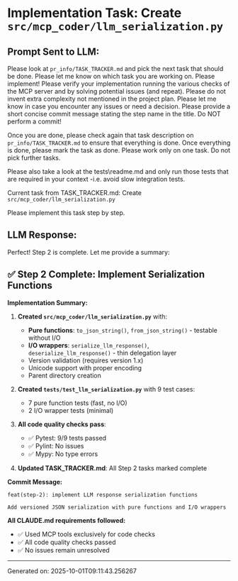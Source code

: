 # Implementation Task: Create `src/mcp_coder/llm_serialization.py`

## Prompt Sent to LLM:
Please look at `pr_info/TASK_TRACKER.md` and pick the next task that should be done.
Please let me know on which task you are working on.
Please implement!
Please verify your implementation running the various checks of the MCP server and by solving potential issues (and repeat).
Please do not invent extra complexity not mentioned in the project plan.
Please let me know in case you encounter any issues or need a decision.
Please provide a short concise commit message stating the step name in the title. Do NOT perform a commit!

Once you are done, please check again that task description on `pr_info/TASK_TRACKER.md` to ensure that everything is done.
Once everything is done, please mark the task as done.
Please work only on one task. Do not pick further tasks.

Please also take a look at the tests\readme.md and only run those tests that are required in your context -i.e. avoid slow integration tests.

Current task from TASK_TRACKER.md: Create `src/mcp_coder/llm_serialization.py`

Please implement this task step by step.

## LLM Response:
Perfect! Step 2 is complete. Let me provide a summary:

## ✅ Step 2 Complete: Implement Serialization Functions

**Implementation Summary:**

1. **Created `src/mcp_coder/llm_serialization.py`** with:
   - **Pure functions**: `to_json_string()`, `from_json_string()` - testable without I/O
   - **I/O wrappers**: `serialize_llm_response()`, `deserialize_llm_response()` - thin delegation layer
   - Version validation (requires version 1.x)
   - Unicode support with proper encoding
   - Parent directory creation

2. **Created `tests/test_llm_serialization.py`** with 9 test cases:
   - 7 pure function tests (fast, no I/O)
   - 2 I/O wrapper tests (minimal)

3. **All code quality checks pass**:
   - ✅ Pytest: 9/9 tests passed
   - ✅ Pylint: No issues
   - ✅ Mypy: No type errors

4. **Updated TASK_TRACKER.md**: All Step 2 tasks marked complete

**Commit Message:**
```
feat(step-2): implement LLM response serialization functions

Add versioned JSON serialization with pure functions and I/O wrappers
```

**All CLAUDE.md requirements followed:**
- ✅ Used MCP tools exclusively for code checks
- ✅ All code quality checks passed
- ✅ No issues remain unresolved

---
Generated on: 2025-10-01T09:11:43.256267